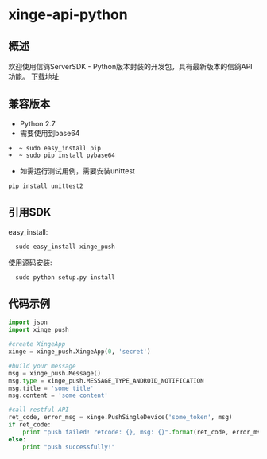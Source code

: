 # xinge-api-python
## 概述
欢迎使用信鸽ServerSDK - Python版本封装的开发包，具有最新版本的信鸽API功能。
[下载地址](http://xg.qq.com/xg/ctr_index/download)

## 兼容版本
- Python 2.7
- 需要使用到base64
```sbtshell
➜  ~ sudo easy_install pip
➜  ~ sudo pip install pybase64
```

- 如需运行测试用例，需要安装unittest
```sbtshell
pip install unittest2
```
## 引用SDK
easy_install:

```shell
  sudo easy_install xinge_push
```

使用源码安装:

```shell
  sudo python setup.py install
```

## 代码示例
```python
import json
import xinge_push

#create XingeApp
xinge = xinge_push.XingeApp(0, 'secret')

#build your message
msg = xinge_push.Message()
msg.type = xinge_push.MESSAGE_TYPE_ANDROID_NOTIFICATION
msg.title = 'some title'
msg.content = 'some content'

#call restful API
ret_code, error_msg = xinge.PushSingleDevice('some_token', msg)
if ret_code:
    print "push failed! retcode: {}, msg: {}".format(ret_code, error_msg)
else:
    print "push successfully!"

```
